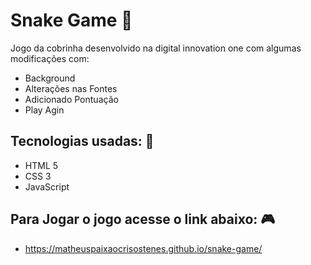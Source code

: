 # Snake Game :snake:
Jogo da cobrinha desenvolvido na digital innovation one com algumas modificações com:
- Background
- Alterações nas Fontes
- Adicionado Pontuação
- Play Agin 

## Tecnologias usadas: :notebook:
- HTML 5
- CSS 3
- JavaScript

## Para Jogar o jogo acesse o link abaixo: :video_game:
- https://matheuspaixaocrisostenes.github.io/snake-game/
